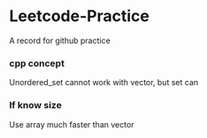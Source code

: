 # Leetcode-Practice

A record for github practice

### cpp concept
Unordered_set cannot work with vector<int>, but set can

### If know size
Use array much faster than vector
